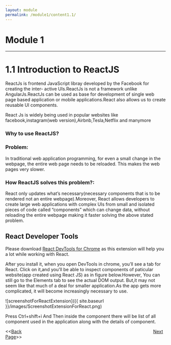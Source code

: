 ```yaml
---
layout: module
permalink: /module1/content1.1/
---
```


# Module 1
----
# 1.1 Introduction to ReactJS
ReactJs is frontend JavaScript libray developed by the Facebook for creating the inter- active UIs.ReactJs is not a framework unlike AngularJs.ReactJs can be used as base for development of single web page based application or mobile applications.React also allows us to create reusable UI components.

React Js is widely being used in popular websites like facebook,instagram(web version),Airbnb,Tesla,Netflix and manymore


### Why to use ReactJS?

### Problem:
In traditional web application programming, for even a small change in the webpage, the entire web page needs to be reloaded. This makes the web pages very slower.

### How ReactJS solves this problem?: 
React only updates what’s necessary(necessary components that is to be rendered not an entire webpage).Moreover, React allows developers to create large web applications with complex UIs from small and isolated pieces of code called “components” which can change data, without reloading the entire webpage making it faster solving the above stated problem.

## React Developer Tools
Please download [React DevTools for Chrome](https://chrome.google.com/webstore/detail/react-developer-tools/fmkadmapgofadopljbjfkapdkoienihi) as this extension will help you a lot while working with React.

After you install it, when you open DevTools in chrome, you’ll see a tab for React. Click on it,and you’ll be able to inspect components of paticular website(app created using React JS) as in figure below.However, You can still go to the Elements tab to see the actual DOM output. But,it may not seem like that much of a deal for smaller application.As the app gets more complicated, it will become increasingly necessary to use.

![screenshotForReactExtension]({{ site.baseurl }}/images/ScreenshotExtensionForReact.png)

Press Ctrl+shift+i And Then inside the component there will be list of all component used in the application along with the details of component.


 
 <<[Back](/ReactJs/tableOfContent)&nbsp; &nbsp; &nbsp; &nbsp; &nbsp; &nbsp; &nbsp; &nbsp; &nbsp; &nbsp; &nbsp; &nbsp; &nbsp; &nbsp; &nbsp; &nbsp;&nbsp; &nbsp; &nbsp; &nbsp; &nbsp; &nbsp; &nbsp; &nbsp; &nbsp; &nbsp; &nbsp; &nbsp; &nbsp; &nbsp; &nbsp; &nbsp; &nbsp; &nbsp; &nbsp; &nbsp; &nbsp; &nbsp; &nbsp; &nbsp; &nbsp; &nbsp; &nbsp; &nbsp; &nbsp; &nbsp; &nbsp; &nbsp; &nbsp; &nbsp; &nbsp; &nbsp; &nbsp; [Next Page](/ReactJs/module1/content1.2)>>





